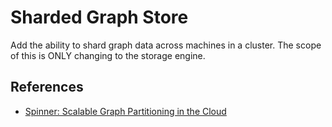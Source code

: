 # Sharded Graph Store

Add the ability to shard graph data across machines in a cluster. The scope of
this is ONLY changing to the storage engine.

## References

* [Spinner: Scalable Graph Partitioning in the Cloud](https://arxiv.org/pdf/1404.3861.pdf)
